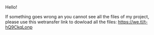 Hello! 

If something goes wrong an you cannot see all the files of my project, please use this wetransfer link to dowload all the files: https://we.tl/t-hQ9CkqLonp
